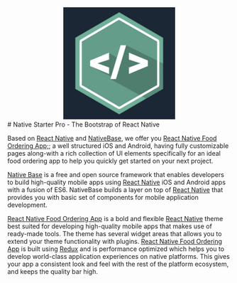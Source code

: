 <center><img src ="./assets/logo.jpg" style="width: 50%; hieght: 50%"></center>
# Native Starter Pro - The Bootstrap of React Native

Based on [React Native](https://github.com/facebook/react-native) and [NativeBase](http://nativebase.io/), we offer you [  React Native Food Ordering App;](https://market.nativebase.io/view/react-native-food-ordering-app); a well structured iOS and Android, having fully customizable pages along-with a rich collection of UI elements specifically for an ideal food ordering app to help you quickly get started on your next project.

[Native Base](http://nativebase.io/) is a free and open source framework that enables developers to build high-quality mobile apps using [React Native](https://github.com/facebook/react-native) iOS and Android apps with a fusion of ES6. NativeBase builds a layer on top of [React Native](https://github.com/facebook/react-native) that provides you with basic set of components for mobile application development.

[React Native Food Ordering App](https://market.nativebase.io/view/react-native-food-ordering-app) is a bold and flexible [React Native](https://github.com/facebook/react-native) theme best suited for developing high-quality mobile apps that makes use of ready-made tools. The theme has several widget areas that allows you to extend your theme functionality with plugins. [React Native Food Ordering App](https://market.nativebase.io/view/react-native-food-ordering-app) is built using [Redux](https://github.com/reactjs/react-redux) and is performance optimized which helps you to develop world-class application experiences on native platforms. This gives your app a consistent look and feel with the rest of the platform ecosystem, and keeps the quality bar high.

